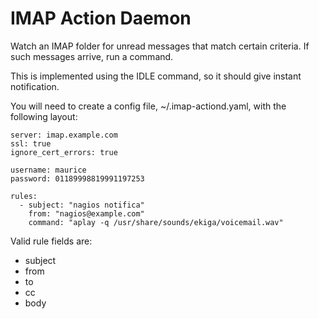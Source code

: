 IMAP Action Daemon
==================

Watch an IMAP folder for unread messages that match certain criteria.  If such
messages arrive, run a command.

This is implemented using the IDLE command, so it should give instant
notification.

You will need to create a config file, ~/.imap-actiond.yaml, with the following
layout:

    server: imap.example.com
    ssl: true
    ignore_cert_errors: true
    
    username: maurice
    password: 01189998819991197253
    
    rules:
      - subject: "nagios notifica"
        from: "nagios@example.com"
        command: "aplay -q /usr/share/sounds/ekiga/voicemail.wav"

Valid rule fields are:

* subject
* from
* to
* cc
* body
